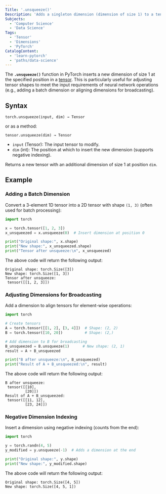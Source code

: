 ```yaml
---
Title: '.unsqueeze()'
Description: 'Adds a singleton dimension (dimension of size 1) to a tensor at the specified position, altering its shape without changing the data.'
Subjects:
  - 'Computer Science'
  - 'Data Science'
Tags:
  - 'Tensor'
  - 'Dimensions'
  - 'PyTorch'
CatalogContent:
  - 'learn-pytorch'
  - 'paths/data-science'
---
```


The **`.unsqueeze()`** function in PyTorch inserts a new dimension of size 1 at the specified position in a [tensor](https://www.codecademy.com/resources/docs/pytorch/tensors). This is particularly useful for adjusting tensor shapes to meet the input requirements of neural network operations (e.g., adding a batch dimension or aligning dimensions for broadcasting).

## Syntax

```pseudo
torch.unsqueeze(input, dim) → Tensor
```

or as a method:

```pseudo
tensor.unsqueeze(dim) → Tensor
```

- `input` (Tensor): The input tensor to modify.
- `dim` (int): The position at which to insert the new dimension (supports negative indexing).

Returns a new tensor with an additional dimension of size 1 at position `dim`.

## Example

### Adding a Batch Dimension

Convert a 3-element 1D tensor into a 2D tensor with shape `(1, 3)` (often used for batch processing):

```py
import torch

x = torch.tensor([1, 2, 3])
x_unsqueezed = x.unsqueeze(0)  # Insert dimension at position 0

print("Original shape:", x.shape)
print("New shape:", x_unsqueezed.shape)
print("Tensor after unsqueeze:\n", x_unsqueezed)
```

The above code will return the following output:

```shell
Original shape: torch.Size([3])
New shape: torch.Size([1, 3])
Tensor after unsqueeze:
 tensor([[1, 2, 3]])
```

### Adjusting Dimensions for Broadcasting

Add a dimension to align tensors for element-wise operations:

```py
import torch

# Create tensors
A = torch.tensor([[1, 2], [3, 4]])  # Shape: (2, 2)
B = torch.tensor([10, 20])          # Shape: (2,)

# Add dimension to B for broadcasting
B_unsqueezed = B.unsqueeze(1)      # New shape: (2, 1)
result = A + B_unsqueezed

print("B after unsqueeze:\n", B_unsqueezed)
print("Result of A + B_unsqueezed:\n", result)
```

The above code will return the following output:

```shell
B after unsqueeze:
 tensor([[10],
         [20]])
Result of A + B_unsqueezed:
 tensor([[11, 12],
         [23, 24]])
```

### Negative Dimension Indexing

Insert a dimension using negative indexing (counts from the end):

```py
import torch

y = torch.randn(4, 5)
y_modified = y.unsqueeze(-1)  # Adds a dimension at the end

print("Original shape:", y.shape)
print("New shape:", y_modified.shape)
```

The above code will return the following output:

```shell
Original shape: torch.Size([4, 5])
New shape: torch.Size([4, 5, 1])
```
